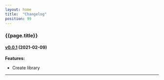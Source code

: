 ```yaml
---
layout: home 
title:  "Changelog"
position: 99
---
```


### {{page.title}}

#### [v0.0.1](https://github.com/artemkorsakov/scalenium/releases/tag/v0.0.1) (2021-02-09)

**Features:**

- Create library

---
